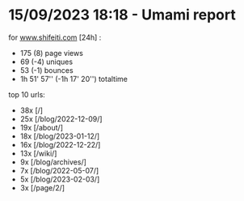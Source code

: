 # 15/09/2023 18:18 - Umami report
for www.shifeiti.com [24h] :

 - 175 (8) page views
 - 69 (-4) uniques
 - 53 (-1) bounces
 - 1h 51' 57'' (-1h 17' 20'') totaltime


top 10 urls:
 - 38x [/]
 - 25x [/blog/2022-12-09/]
 - 19x [/about/]
 - 18x [/blog/2023-01-12/]
 - 16x [/blog/2022-12-22/]
 - 13x [/wiki/]
 - 9x [/blog/archives/]
 - 7x [/blog/2022-05-07/]
 - 5x [/blog/2023-02-03/]
 - 3x [/page/2/]


